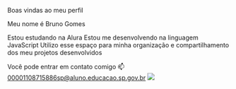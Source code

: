 Boas vindas ao meu perfil 

Meu nome é Bruno Gomes

Estou estudando na Alura
Estou me desenvolvendo na linguagem JavaScript
Utilizo esse espaço para minha organização e compartilhamento dos meu projetos desenvolvidos

Você pode entrar em contato comigo 📫
00001108715886sp@aluno.educacao.sp.gov.br
![](https://i.giphy.com/media/v1.Y2lkPTc5MGI3NjExbWtpYXBna2xjM2dram0xNWtqY3IyZ2lqYmU1bjVqazZwMHAwazc2ZiZlcD12MV9pbnRlcm5hbF9naWZfYnlfaWQmY3Q9Zw/L9AqjFr6H4iaY/giphy.gif)
